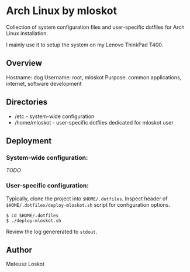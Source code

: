 Arch Linux by mloskot
=====================

Collection of system configuration files and user-specific
dotfiles for Arch Linux installation.

I mainly use it to setup the system on my Lenovo ThinkPad T400.

Overview
--------

Hostname: dog
Username: root, mloskot
Purpose: common applications, internet, software development

Directories
-----------

* /etc          - system-wide configuration
* /home/mloskot - user-specific dotfiles dedicated for mloskot user

Deployment
----------

### System-wide configuration:

*TODO*

### User-specific configuration:

Typically, clone the project into `$HOME/.dotfiles`.
Inspect header of `$HOME/.dotfiles/deploy-mloskot.sh` script for configuration options.

    $ cd $HOME/.dotfiles
    $ ./deploy-mloskot.sh

Review the log genererated to `stdout`.

Author
------

Mateusz Loskot <mateusz at loskot dot net>